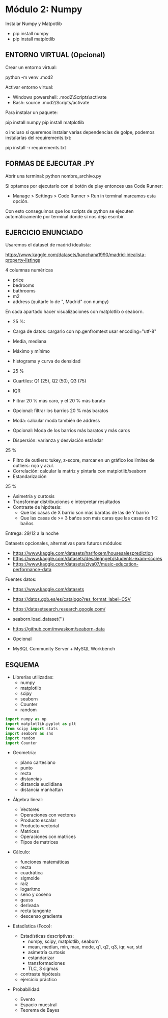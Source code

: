 
# Módulo 2: Numpy

Instalar Numpy y Matpotlib

* pip install numpy
* pip install matplotlib 



## ENTORNO VIRTUAL (Opcional)

Crear un entorno virtual:

python -m venv .mod2

Activar entorno virtual:

* Windows powershell: .mod2\Scripts\activate
* Bash: source .mod2/Scripts/activate

Para instalar un paquete:

pip install numpy
pip install matplotlib 

o incluso si queremos instalar varias dependencias de golpe, podemos instalarlas del requirements.txt:

pip install -r requirements.txt


## FORMAS DE EJECUTAR .PY

Abrir una terminal: python nombre_archivo.py

Si optamos por ejecutarlo con el botón de play entonces usa Code Runner:

* Manage > Settings > Code Runner > Run in terminal marcamos esta opción.

Con esto conseguimos que los scripts de python se ejecuten automáticamente por terminal donde sí nos deja escribir.


## EJERCICIO ENUNCIADO

Usaremos el dataset de madrid idealista:

https://www.kaggle.com/datasets/kanchana1990/madrid-idealista-property-listings


4 columnas numéricas

* price
* bedrooms
* bathrooms
* m2
* address (quitarle lo de ", Madrid" con numpy)

En cada apartado hacer visualizaciones con matplotlib o seaborn.

* 25 %:

* Carga de datos: cargarlo con np.genfromtext usar encoding="utf-8"
* Media, mediana
* Máximo y mínimo
* histograma y curva de densidad

* 25 %

* Cuartiles: Q1 (25), Q2 (50), Q3 (75)
* IQR
* Filtrar 20 % más caro, y el 20 % más barato
* Opcional: filtrar los barrios 20 % más baratos
* Moda: calcular moda también de address
* Opcional: Moda de los barrios más baratos y más caros
* Dispersión: varianza y desviación estándar

25 % 

* Filtro de outliers: tukey, z-score, marcar en un gráfico los límites de outliers: rojo y azul.
* Correlación: calcular la matriz y pintarla con matplotlib/seaborn
* Estandarización

25 % 

* Asimetría y curtosis
* Transformar distribuciones e interpretar resultados
* Contraste de hipótesis:
    * Que las casas de X barrio son más baratas de las de Y barrio
    * Que las casas de >= 3 baños son más caras que las casas de 1-2 baños


Entrega: 29/12 a la noche


Datasets opcionales, alternativas para futuros módulos:

* https://www.kaggle.com/datasets/harlfoxem/housesalesprediction
* https://www.kaggle.com/datasets/desalegngeb/students-exam-scores
* https://www.kaggle.com/datasets/ziya07/music-education-performance-data

Fuentes datos:

* https://www.kaggle.com/datasets
* https://datos.gob.es/es/catalogo?res_format_label=CSV
* https://datasetsearch.research.google.com/
* seaborn.load_dataset('')
* https://github.com/mwaskom/seaborn-data

* Opcional
* MySQL Community Server + MySQL Workbench


## ESQUEMA

* Librerías utilizadas:
    * numpy
    * matplotlib
    * scipy
    * seaborn
    * Counter
    * random

```python
import numpy as np
import matplotlib.pyplot as plt
from scipy import stats
import seaborn as sns
import random
import Counter
```


* Geometría:
    * plano cartesiano
    * punto
    * recta
    * distancias
    * distancia euclidiana
    * distancia manhattan

* Álgebra lineal:
    * Vectores
    * Operaciones con vectores
    * Producto escalar
    * Producto vectorial
    * Matrices
    * Operaciones con matrices
    * Tipos de matrices

* Cálculo:
    * funciones matemáticas
    * recta
    * cuadrática
    * sigmoide
    * raíz
    * logaritmo
    * seno y coseno
    * gauss
    * derivada
    * recta tangente
    * descenso gradiente

* Estadística (Foco):
    * Estadísticas descriptivas:
        * numpy, scipy, matplotlib, seaborn
        * mean, median, min, max, mode, q1, q2, q3, iqr, var, std
        * asimetría curtosis
        * estandarizar
        * transformaciones
        * TLC, 3 sigmas
    * contraste hipótesis
    * ejercicio práctico

* Probabilidad:
    * Evento
    * Espacio muestral
    * Teorema de Bayes